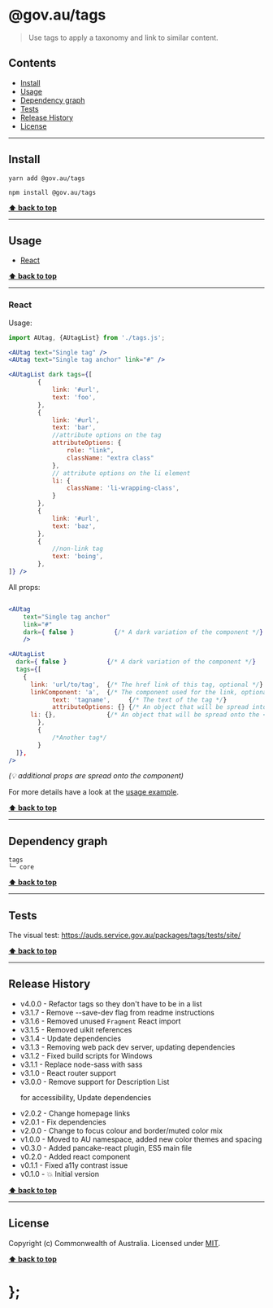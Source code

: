 @gov.au/tags
============

> Use tags to apply a taxonomy and link to similar content.


## Contents

* [Install](#install)
* [Usage](#usage)
* [Dependency graph](#dependency-graph)
* [Tests](#tests)
* [Release History](#release-history)
* [License](#license)


----------------------------------------------------------------------------------------------------------------------------------------------------------------


## Install


```shell
yarn add @gov.au/tags
```

```shell
npm install @gov.au/tags
```


**[⬆ back to top](#contents)**


----------------------------------------------------------------------------------------------------------------------------------------------------------------


## Usage


* [React](#react)


**[⬆ back to top](#contents)**


----------------------------------------------------------------------------------------------------------------------------------------------------------------


### React

Usage:

```jsx
import AUtag, {AUtagList} from './tags.js';

<AUtag text="Single tag" />
<AUtag text="Single tag anchor" link="#" />

<AUtagList dark tags={[
		{
			link: '#url',
			text: 'foo',
		},
		{
			link: '#url',
			text: 'bar',
			//attribute options on the tag
			attributeOptions: {
				role: "link",
				className: "extra class"
			},
			// attribute options on the li element
			li: {
				className: 'li-wrapping-class',
			}
		},
		{
			link: '#url',
			text: 'baz',
		},
		{
			//non-link tag
			text: 'boing',
		},
]} />
```

All props:

```jsx

<AUtag 
	text="Single tag anchor" 
	link="#" 
	dark={ false }           {/* A dark variation of the component */}
	/>

<AUtagList
  dark={ false }           {/* A dark variation of the component */}
  tags={[
    {
      link: 'url/to/tag',  {/* The href link of this tag, optional */}
      linkComponent: 'a',  {/* The component used for the link, optional. Can also use Link from React Router */}
			text: 'tagname',     {/* The text of the tag */}
			attributeOptions: {} {/* An object that will be spread into the tag element*/}
      li: {},              {/* An object that will be spread onto the <li> tag, optional */}
		},
		{
			/*Another tag*/
		}
  ]},
/>
```
_(💡 additional props are spread onto the component)_

For more details have a look at the [usage example](https://github.com/govau/design-system-components/tree/master/packages/tags/tests/react/index.js).


**[⬆ back to top](#contents)**


----------------------------------------------------------------------------------------------------------------------------------------------------------------


## Dependency graph

```shell
tags
└─ core
```


**[⬆ back to top](#contents)**


----------------------------------------------------------------------------------------------------------------------------------------------------------------


## Tests

The visual test: https://auds.service.gov.au/packages/tags/tests/site/


**[⬆ back to top](#contents)**


----------------------------------------------------------------------------------------------------------------------------------------------------------------


## Release History

* v4.0.0 - Refactor tags so they don't have to be in a list
* v3.1.7 - Remove --save-dev flag from readme instructions
* v3.1.6 - Removed unused `Fragment` React import
* v3.1.5 - Removed uikit references
* v3.1.4 - Update dependencies
* v3.1.3 - Removing web pack dev server, updating dependencies
* v3.1.2 - Fixed build scripts for Windows
* v3.1.1 - Replace node-sass with sass
* v3.1.0 - React router support
* v3.0.0 - Remove support for Description List <DL> for accessibility, Update dependencies
* v2.0.2 - Change homepage links
* v2.0.1 - Fix dependencies
* v2.0.0 - Change to focus colour and border/muted color mix
* v1.0.0 - Moved to AU namespace, added new color themes and spacing
* v0.3.0 - Added pancake-react plugin, ES5 main file
* v0.2.0 - Added react component
* v0.1.1 - Fixed a11y contrast issue
* v0.1.0 - 💥 Initial version


**[⬆ back to top](#contents)**


----------------------------------------------------------------------------------------------------------------------------------------------------------------


## License

Copyright (c) Commonwealth of Australia.
Licensed under [MIT](https://raw.githubusercontent.com/govau/design-system-components/packages/core/master/LICENSE).


**[⬆ back to top](#contents)**

# };
